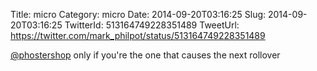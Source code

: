 Title: micro
Category: micro
Date: 2014-09-20T03:16:25
Slug: 2014-09-20T03:16:25
TwitterId: 513164749228351489
TweetUrl: https://twitter.com/mark_philpot/status/513164749228351489

[@phostershop](https://twitter.com/phostershop) only if you're the one that causes the next rollover